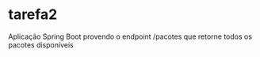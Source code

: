 # tarefa2
Aplicação Spring Boot provendo o endpoint /pacotes que retorne todos os pacotes disponíveis
